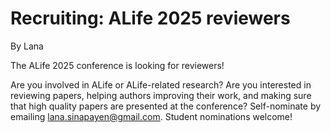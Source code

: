 # Recruiting: ALife 2025 reviewers
By Lana

The ALife 2025 conference is looking for reviewers! 

Are you involved in ALife or ALife-related research?
Are you interested in reviewing papers, helping authors improving their work, and making sure that high quality papers are presented at the conference?
Self-nominate by emailing lana.sinapayen@gmail.com. Student nominations welcome!
